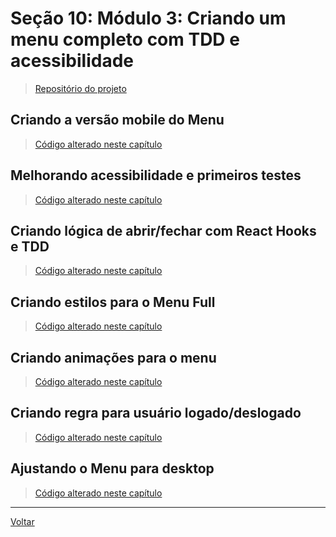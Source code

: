 # Seção 10: Módulo 3: Criando um menu completo com TDD e acessibilidade

> [Repositório do projeto](https://github.com/caderno-dev/curso_udemy_react-avancado_client)

## Criando a versão mobile do Menu

> [Código alterado neste capítulo](https://github.com/caderno-dev/curso_udemy_react-avancado_client/commit/6e6a89e212ce973d47504f8d1abce017f48417b5)

## Melhorando acessibilidade e primeiros testes

> [Código alterado neste capítulo](https://github.com/caderno-dev/curso_udemy_react-avancado_client/commit/5b23a3b5f73d6b2bbeb62e097417971dc114297e)

## Criando lógica de abrir/fechar com React Hooks e TDD

> [Código alterado neste capítulo](https://github.com/caderno-dev/curso_udemy_react-avancado_client/commit/77c9f9418568d6ad37695a77560f3d151ec1ddc8)

## Criando estilos para o Menu Full

> [Código alterado neste capítulo](https://github.com/caderno-dev/curso_udemy_react-avancado_client/commit/1244ce6f93a7ed2267a61102b833c75cd51e7fe2)

## Criando animações para o menu

> [Código alterado neste capítulo](https://github.com/caderno-dev/curso_udemy_react-avancado_client/commit/4d6f468d3bc87ec6f2f7bb3f9964ca649027cd48)

## Criando regra para usuário logado/deslogado

> [Código alterado neste capítulo](https://github.com/caderno-dev/curso_udemy_react-avancado_client/commit/4ee289442e53756f4b7d9245eeb97f8888cf89da)

## Ajustando o Menu para desktop

> [Código alterado neste capítulo](https://github.com/caderno-dev/curso_udemy_react-avancado_client/commit/4c1690917b92d1fceae23b3e45584ca8452526b3)

---

[Voltar](./README.md)